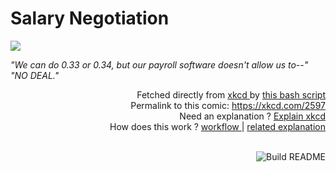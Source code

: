 # <b>Salary Negotiation</b>

[![](https://imgs.xkcd.com/comics/salary_negotiation.png)](https://xkcd.com/2597)

<i>&quot;We can do 0.33 or 0.34, but our payroll software doesn&#39;t allow us to--&quot; &quot;NO DEAL.&quot;</i>

<div align="right">
  Fetched directly from
  <a href="https://xkcd.com">
    xkcd
  </a>
  by
  <a href="https://github.com/Vanille-N/Vanille-N/blob/master/fetch">
    this bash script
  </a>
</div>
<div align="right">
  Permalink to this comic:
  <a href="https://xkcd.com/2597">
    https://xkcd.com/2597
  </a>
</div>
<div align="right">
  Need an explanation ?
  <a href="https://www.explainxkcd.com/wiki/index.php/2597">
    Explain xkcd
  </a>
</div>
<div align="right">
  How does this work ?
  <a href="https://github.com/Vanille-N/Vanille-N/blob/master/.github/workflows/build.yml">
    workflow
  </a>
  |
  <a href="https://simonwillison.net/2020/Jul/10/self-updating-profile-readme/">
    related explanation
  </a>
</div><br>

<a href="https://github.com/Vanille-N/Vanille-N/actions"><img src="https://github.com/Vanille-N/Vanille-N/workflows/Build%20README/badge.svg" align="right" alt="Build README"></a>
